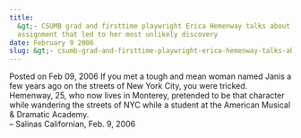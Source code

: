 ```yaml
---
title:
  &gt;- CSUMB grad and firsttime playwright Erica Hemenway talks about the class
  assignment that led to her most unlikely discovery
date: February 9 2006
slug: &gt;- csumb-grad-and-firsttime-playwright-erica-hemenway-talks-about-the-class-assignment-that-led-to-her-most-unlikely-discovery
---
```


 



<span class="date">Posted on Feb 09, 2006    </span>
If you met a tough and mean woman named Janis a few years ago on
the streets of New York City, you were tricked. Hemenway, 25, who
now lives in Monterey, pretended to be that character while
wandering the streets of NYC while a student at the American
Musical &amp; Dramatic Academy.<br>
&#x2013; Salinas Californian, Feb. 9, 2006<br/></br>




```
